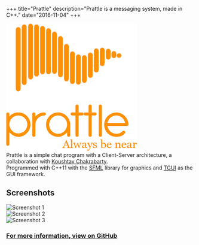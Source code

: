 +++
title="Prattle"
description="Prattle is a messaging system, made in C++."
date="2016-11-04"
+++

![Prattle Logo](https://raw.githubusercontent.com/TheIllusionistMirage/Prattle/master/Client/resources/images/prattle-logo.png)  
Prattle is a simple chat program with a Client-Server architecture, a collaboration with [Koushtav Chakrabarty](http://fleptic.eu).  
Programmed with C++11 with the [SFML](http://www.sfml-dev.org/) library for graphics and [TGUI](http://tgui.eu) as the GUI framework.  

Screenshots
-----------


![Screenshot 1](/screenshots/prattle1.png)  
![Screenshot 2](/screenshots/prattle2.png)  
![Screenshot 3](/screenshots/prattle3.png)  

  

### [For more information, view on GitHub](https://github.com/TheIllusionistMirage/Prattle)

